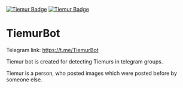 [![Tiemur Badge](https://img.shields.io/badge/Tiemur-Detected-red.svg)](https://t.me/TiemurBot)
[![Tiemur Badge](https://img.shields.io/badge/Tiemur-Not%20Detected-green.svg)](https://t.me/TiemurBot)

# TiemurBot

Telegram link: https://t.me/TiemurBot 

Tiemur bot is created for detecting Tiemurs in telegram groups. 

Tiemur is a person, who posted images which were posted before by someone else.

